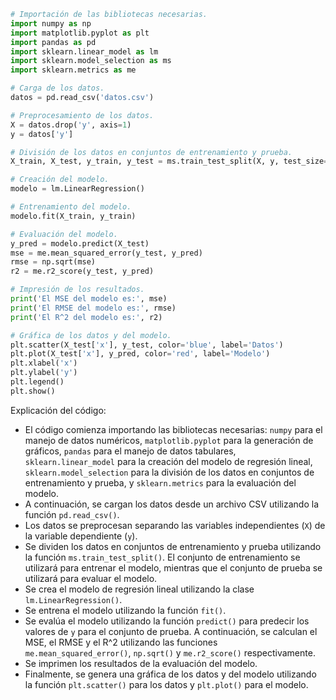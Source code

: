 ```python
# Importación de las bibliotecas necesarias.
import numpy as np
import matplotlib.pyplot as plt
import pandas as pd
import sklearn.linear_model as lm
import sklearn.model_selection as ms
import sklearn.metrics as me

# Carga de los datos.
datos = pd.read_csv('datos.csv')

# Preprocesamiento de los datos.
X = datos.drop('y', axis=1)
y = datos['y']

# División de los datos en conjuntos de entrenamiento y prueba.
X_train, X_test, y_train, y_test = ms.train_test_split(X, y, test_size=0.2, random_state=42)

# Creación del modelo.
modelo = lm.LinearRegression()

# Entrenamiento del modelo.
modelo.fit(X_train, y_train)

# Evaluación del modelo.
y_pred = modelo.predict(X_test)
mse = me.mean_squared_error(y_test, y_pred)
rmse = np.sqrt(mse)
r2 = me.r2_score(y_test, y_pred)

# Impresión de los resultados.
print('El MSE del modelo es:', mse)
print('El RMSE del modelo es:', rmse)
print('El R^2 del modelo es:', r2)

# Gráfica de los datos y del modelo.
plt.scatter(X_test['x'], y_test, color='blue', label='Datos')
plt.plot(X_test['x'], y_pred, color='red', label='Modelo')
plt.xlabel('x')
plt.ylabel('y')
plt.legend()
plt.show()
```

Explicación del código:

* El código comienza importando las bibliotecas necesarias: `numpy` para el manejo de datos numéricos, `matplotlib.pyplot` para la generación de gráficos, `pandas` para el manejo de datos tabulares, `sklearn.linear_model` para la creación del modelo de regresión lineal, `sklearn.model_selection` para la división de los datos en conjuntos de entrenamiento y prueba, y `sklearn.metrics` para la evaluación del modelo.
* A continuación, se cargan los datos desde un archivo CSV utilizando la función `pd.read_csv()`.
* Los datos se preprocesan separando las variables independientes (`X`) de la variable dependiente (`y`).
* Se dividen los datos en conjuntos de entrenamiento y prueba utilizando la función `ms.train_test_split()`. El conjunto de entrenamiento se utilizará para entrenar el modelo, mientras que el conjunto de prueba se utilizará para evaluar el modelo.
* Se crea el modelo de regresión lineal utilizando la clase `lm.LinearRegression()`.
* Se entrena el modelo utilizando la función `fit()`.
* Se evalúa el modelo utilizando la función `predict()` para predecir los valores de `y` para el conjunto de prueba. A continuación, se calculan el MSE, el RMSE y el R^2 utilizando las funciones `me.mean_squared_error()`, `np.sqrt()` y `me.r2_score()` respectivamente.
* Se imprimen los resultados de la evaluación del modelo.
* Finalmente, se genera una gráfica de los datos y del modelo utilizando la función `plt.scatter()` para los datos y `plt.plot()` para el modelo.